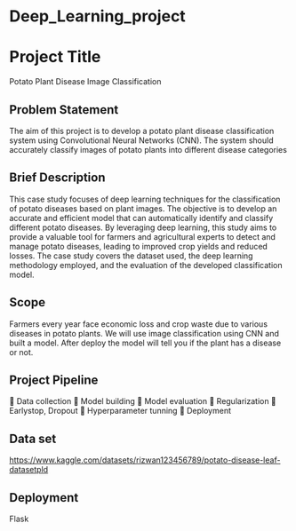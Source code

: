 # Deep_Learning_project



# Project Title

Potato Plant Disease Image Classification


## Problem Statement

The aim of this project is to develop a potato plant disease classification system using Convolutional Neural Networks (CNN). The system should accurately classify images of potato plants into different disease categories
## Brief Description

This case study focuses of deep learning techniques for the classification of potato diseases based on plant images. The objective is to develop an accurate and efficient model that can automatically identify and classify different potato diseases. By leveraging deep learning, this study aims to provide a valuable tool for farmers and agricultural experts to detect and manage potato diseases, leading to improved crop yields and reduced losses. The case study covers the dataset used, the deep learning methodology employed, and the evaluation of the developed classification model.
## Scope

Farmers every year face economic loss and crop waste due to various diseases in potato plants. We will use image classification using CNN and built a model. After deploy the model will tell you if the plant has a disease or not.
## Project Pipeline

	Data collection
	Model building
	Model evaluation
	Regularization
	Earlystop, Dropout
	Hyperparameter tunning 
	Deployment  

## Data set

https://www.kaggle.com/datasets/rizwan123456789/potato-disease-leaf-datasetpld
## Deployment

Flask
